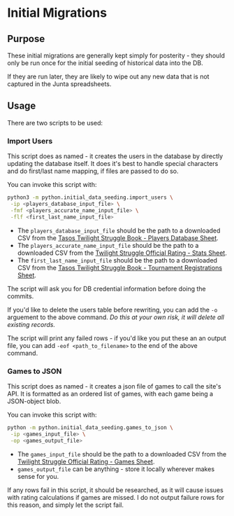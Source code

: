 # Initial Migrations

## Purpose

These initial migrations are generally kept simply for posterity - they should only be run once for the initial seeding of historical data into the DB.

If they are run later, they are likely to wipe out any new data that is not captured in the Junta spreadsheets.

## Usage

There are two scripts to be used:

### Import Users

This script does as named - it creates the users in the database by directly updating the database itself. It does it's best to handle special characters and do first/last name mapping, if files are passed to do so.

You can invoke this script with:

```bash
python3 -m python.initial_data_seeding.import_users \
 -ip <players_database_input_file> \
 -fmf <players_accurate_name_input_file> \
 -flf <first_last_name_input_file>
```

* The `players_database_input_file` should be the path to a downloaded CSV from the [Tasos Twilight Struggle Book - Players Database Sheet](https://docs.google.com/spreadsheets/d/1pTEf6pVvTIBlTCR7Zk8kaf3OYI6biEhTerAdhLN1_tY/edit?gid=555059173#gid=555059173).
* The `players_accurate_name_input_file` should be the path to a downloaded CSV from the [Twilight Struggle Official Rating - Stats Sheet](https://docs.google.com/spreadsheets/d/1WPCgYqUxEcWqrt7bdOQXnTxjOtjLj-Je-2RcJ53ygKM/edit?gid=1754799574#gid=1754799574).
* The `first_last_name_input_file` should be the path to a downloaded CSV from the [Tasos Twilight Struggle Book - Tournament Registrations Sheet](https://docs.google.com/spreadsheets/d/1pTEf6pVvTIBlTCR7Zk8kaf3OYI6biEhTerAdhLN1_tY/edit?gid=1604809537#gid=1604809537).

The script will ask you for DB credential information before doing the commits.

If you'd like to delete the users table before rewriting, you can add the `-o` arguement to the above command. _Do this at your own risk, it will delete all existing records._

The script will print any failed rows - if you'd like you put these an an output file, you can add `-eof <path_to_filename>` to the end of the above command.

### Games to JSON

This script does as named - it creates a json file of games to call the site's API. It is formatted as an ordered list of games, with each game being a JSON-object blob.

You can invoke this script with:

```bash
python -m python.initial_data_seeding.games_to_json \
 -ip <games_input_file> \
 -op <games_output_file>
```

* The `games_input_file` should be the path to a downloaded CSV from the [Twilight Struggle Official Rating - Games Sheet](https://docs.google.com/spreadsheets/d/1WPCgYqUxEcWqrt7bdOQXnTxjOtjLj-Je-2RcJ53ygKM/edit?gid=426377424#gid=426377424).
* `games_output_file` can be anything - store it locally wherever makes sense for you.

If any rows fail in this script, it should be researched, as it will cause issues with rating calculations if games are missed. I do not output failure rows for this reason, and simply let the script fail.